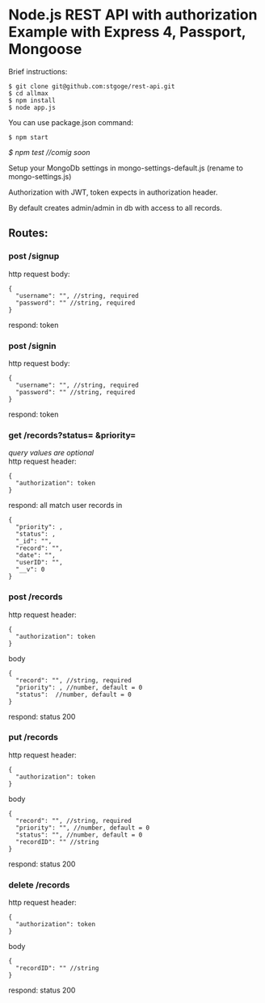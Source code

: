 # Node.js REST API with authorization Example with Express 4, Passport, Mongoose

Brief instructions:
```
$ git clone git@github.com:stgoge/rest-api.git
$ cd allmax
$ npm install
$ node app.js
```
You can use package.json command:
```
$ npm start
```
_$ npm test //comig soon_

Setup your MongoDb settings in mongo-settings-default.js (rename to mongo-settings.js)

Authorization with JWT, token expects in authorization header.

By default creates admin/admin in db with access to all records.  

Routes:
-------
### post /signup ###
http request body:
```
{
  "username": "", //string, required
  "password": "" //string, required
}
```
respond: token
### post /signin ###
http request body:
```
{
  "username": "", //string, required
  "password": "" //string, required
}
```
respond: token
### get /records?status= &priority= ###
_query values are optional_  
http request header:
```
{
  "authorization": token
}
```
respond: all match user records in
```
{
  "priority": ,
  "status": ,
  "_id": "",
  "record": "",
  "date": "",
  "userID": "",
  "__v": 0
}
```

### post /records ###
http request header:
```
{
  "authorization": token
}
```
body
```
{
  "record": "", //string, required
  "priority": , //number, default = 0
  "status":  //number, default = 0
}
```
respond: status 200
### put /records ###
http request header:
```
{
  "authorization": token
}
```
body
```
{
  "record": "", //string, required
  "priority": "", //number, default = 0
  "status": "", //number, default = 0
  "recordID": "" //string
}
```
respond: status 200
### delete /records ###
http request header:
```
{
  "authorization": token
}
```
body
```
{
  "recordID": "" //string
}
```
respond: status 200
